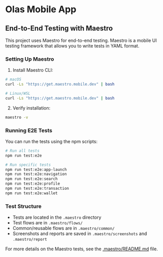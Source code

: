 # Olas Mobile App

## End-to-End Testing with Maestro

This project uses Maestro for end-to-end testing. Maestro is a mobile UI testing framework that allows you to write tests in YAML format.

### Setting Up Maestro

1. Install Maestro CLI:

```bash
# macOS
curl -Ls "https://get.maestro.mobile.dev" | bash

# Linux/WSL
curl -Ls "https://get.maestro.mobile.dev" | bash
```

2. Verify installation:

```bash
maestro -v
```

### Running E2E Tests

You can run the tests using the npm scripts:

```bash
# Run all tests
npm run test:e2e

# Run specific tests
npm run test:e2e:app-launch
npm run test:e2e:navigation
npm run test:e2e:search
npm run test:e2e:profile
npm run test:e2e:transaction
npm run test:e2e:wallet
```

### Test Structure

- Tests are located in the `.maestro` directory
- Test flows are in `.maestro/flows/`
- Common/reusable flows are in `.maestro/common/`
- Screenshots and reports are saved in `.maestro/screenshots` and `.maestro/report`

For more details on the Maestro tests, see the [.maestro/README.md](.maestro/README.md) file.

